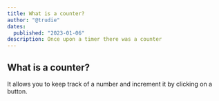 ```yaml
---
title: What is a counter?
author: "@trudie"
dates: 
  published: "2023-01-06"
description: Once upon a timer there was a counter
---
```


 ## What is a counter?

It allows you to keep track of a number and increment it by clicking on a button.

<Counter></Counter>
